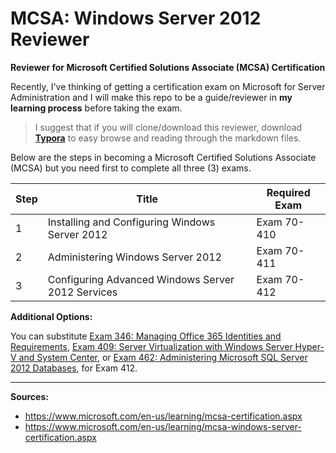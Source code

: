 # MCSA: Windows Server 2012 Reviewer
**Reviewer for Microsoft Certified Solutions Associate (MCSA) Certification**

Recently, I've thinking of getting a certification exam on Microsoft for Server Administration and I will make this repo to be a guide/reviewer in **my learning process** before taking the exam.

>I suggest that if you will clone/download this reviewer, download [**Typora**](https://typora.io/) to easy browse and reading through the markdown files.

Below are the steps in becoming a Microsoft Certified Solutions Associate (MCSA) but you need first to complete all three (3) exams.

| Step | Title                                             | Required Exam |
| ---- | ------------------------------------------------- | ------------- |
| 1    | Installing and Configuring Windows Server 2012    | Exam 70-410   |
| 2    | Administering Windows Server 2012                 | Exam 70-411   |
| 3    | Configuring Advanced Windows Server 2012 Services | Exam 70-412   |

**Additional Options:**

You can substitute [Exam 346: Managing Office 365 Identities and Requirements](https://www.microsoft.com/en-us/learning/exam-70-346.aspx), [Exam 409: Server Virtualization with Windows Server Hyper-V and System Center](https://www.microsoft.com/en-us/learning/exam-74-409.aspx), or [Exam 462: Administering Microsoft SQL Server 2012 Databases](https://www.microsoft.com/en-us/learning/exam-70-462.aspx), for Exam 412.

----

**Sources:**
- https://www.microsoft.com/en-us/learning/mcsa-certification.aspx
- https://www.microsoft.com/en-us/learning/mcsa-windows-server-certification.aspx

